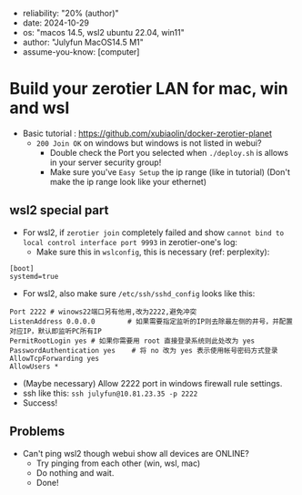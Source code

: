 - reliability: "20% (author)"
- date: 2024-10-29
- os: "macos 14.5, wsl2 ubuntu 22.04, win11"
- author: "Julyfun MacOS14.5 M1"
- assume-you-know: [computer]

# Build your zerotier LAN for mac, win and wsl

- Basic tutorial : https://github.com/xubiaolin/docker-zerotier-planet
    - `200 Join OK` on windows but windows is not listed in webui?
        - Double check the Port you selected when `./deploy.sh` is allows in your server security group!
        - Make sure you've `Easy Setup` the ip range (like in tutorial) (Don't make the ip range look like your ethernet)

## wsl2 special part

- For wsl2, if `zerotier join` completely failed and show `cannot bind to local control interface port 9993` in zerotier-one's log:
    - Make sure this in `wslconfig`, this is necessary (ref: perplexity):

```
[boot]
systemd=true
```

- For wsl2, also make sure `/etc/ssh/sshd_config` looks like this:

```
Port 2222 # winows22端口另有他用,改为2222,避免冲突
ListenAddress 0.0.0.0        # 如果需要指定监听的IP则去除最左侧的井号，并配置对应IP，默认即监听PC所有IP
PermitRootLogin yes # 如果你需要用 root 直接登录系统则此处改为 yes
PasswordAuthentication yes    # 将 no 改为 yes 表示使用帐号密码方式登录
AllowTcpForwarding yes
AllowUsers *
```

- (Maybe necessary) Allow 2222 port in windows firewall rule settings.
- ssh like this: `ssh julyfun@10.81.23.35 -p 2222`
- Success!

## Problems

- Can't ping wsl2 though webui show all devices are ONLINE?
    - Try pinging from each other (win, wsl, mac)
    - Do nothing and wait.
    - Done!

